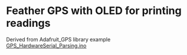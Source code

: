 # Feather GPS with OLED for printing readings

Derived from Adafruit_GPS library example [GPS_HardwareSerial_Parsing.ino](https://github.com/adafruit/Adafruit_GPS/blob/master/examples/GPS_HardwareSerial_Parsing/GPS_HardwareSerial_Parsing.ino)
